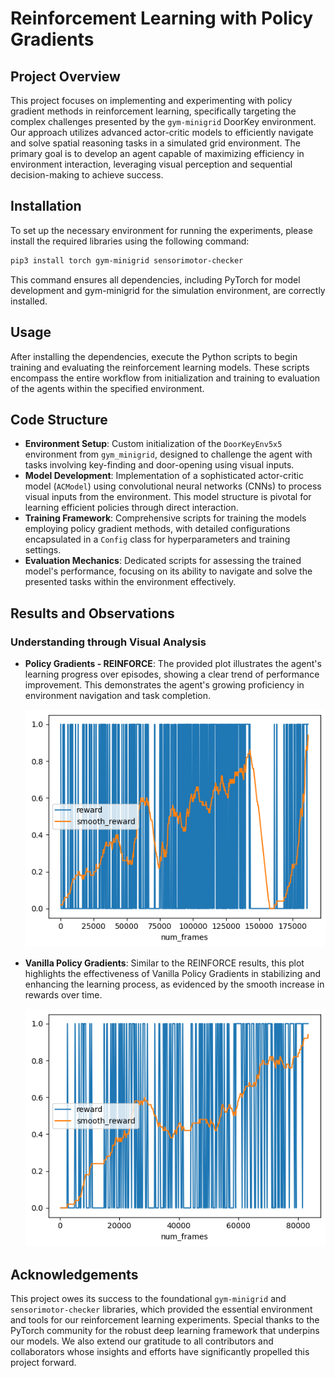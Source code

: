 # Reinforcement Learning with Policy Gradients

## Project Overview
This project focuses on implementing and experimenting with policy gradient methods in reinforcement learning, specifically targeting the complex challenges presented by the `gym-minigrid` DoorKey environment. Our approach utilizes advanced actor-critic models to efficiently navigate and solve spatial reasoning tasks in a simulated grid environment. The primary goal is to develop an agent capable of maximizing efficiency in environment interaction, leveraging visual perception and sequential decision-making to achieve success.

## Installation

To set up the necessary environment for running the experiments, please install the required libraries using the following command:

```bash
pip3 install torch gym-minigrid sensorimotor-checker
```
This command ensures all dependencies, including PyTorch for model development and gym-minigrid for the simulation environment, are correctly installed.

## Usage

After installing the dependencies, execute the Python scripts to begin training and evaluating the reinforcement learning models. These scripts encompass the entire workflow from initialization and training to evaluation of the agents within the specified environment.

## Code Structure

- **Environment Setup**: Custom initialization of the `DoorKeyEnv5x5` environment from `gym_minigrid`, designed to challenge the agent with tasks involving key-finding and door-opening using visual inputs.
- **Model Development**: Implementation of a sophisticated actor-critic model (`ACModel`) using convolutional neural networks (CNNs) to process visual inputs from the environment. This model structure is pivotal for learning efficient policies through direct interaction.
- **Training Framework**: Comprehensive scripts for training the models employing policy gradient methods, with detailed configurations encapsulated in a `Config` class for hyperparameters and training settings.
- **Evaluation Mechanics**: Dedicated scripts for assessing the trained model's performance, focusing on its ability to navigate and solve the presented tasks within the environment effectively.

## Results and Observations

### Understanding through Visual Analysis

- **Policy Gradients - REINFORCE**: The provided plot illustrates the agent's learning progress over episodes, showing a clear trend of performance improvement. This demonstrates the agent's growing proficiency in environment navigation and task completion.
  
  ![Policy Gradients - REINFORCE](https://github.com/chikap421/Reinforcement-Learning/blob/main/question%206b.png)

- **Vanilla Policy Gradients**: Similar to the REINFORCE results, this plot highlights the effectiveness of Vanilla Policy Gradients in stabilizing and enhancing the learning process, as evidenced by the smooth increase in rewards over time.
  
  ![Vanilla Policy Gradients](https://github.com/chikap421/Reinforcement-Learning/blob/main/question%206c.png)

## Acknowledgements

This project owes its success to the foundational `gym-minigrid` and `sensorimotor-checker` libraries, which provided the essential environment and tools for our reinforcement learning experiments. Special thanks to the PyTorch community for the robust deep learning framework that underpins our models. We also extend our gratitude to all contributors and collaborators whose insights and efforts have significantly propelled this project forward.

